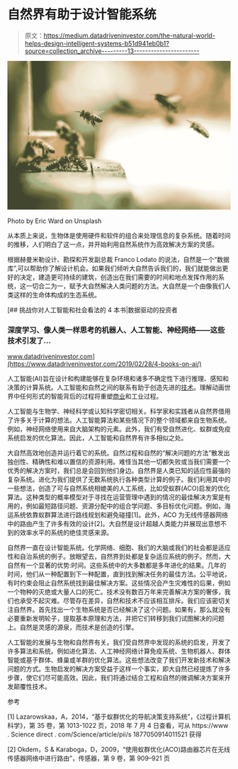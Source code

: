 # 自然界有助于设计智能系统

> 原文：<https://medium.datadriveninvestor.com/the-natural-world-helps-design-intelligent-systems-b51d941eb0b1?source=collection_archive---------13----------------------->

![](img/02c7372e8a12c1fadf254fb1e40c48bb.png)

Photo by Eric Ward on Unsplash

从本质上来说，生物体是使用硬件和软件的组合来处理信息的复杂系统。随着时间的推移，人们明白了这一点，并开始利用自然系统作为高效解决方案的灵感。

根据赫曼米勒设计、勘探和开发副总裁 Franco Lodato 的说法，自然是一个“数据库”,可以帮助你了解设计机会。如果我们倾听大自然告诉我们的，我们就能做出更好的决定，建造更可持续的建筑，创造出在我们需要的时间和地点发挥作用的系统，这一切合二为一，赋予大自然解决人类问题的方法。大自然是一个由像我们人类这样的生命体构成的生态系统。

[](https://www.datadriveninvestor.com/2019/02/28/4-books-on-ai/) [## 挑战你对人工智能和社会看法的 4 本书|数据驱动的投资者

### 深度学习、像人类一样思考的机器人、人工智能、神经网络——这些技术引发了…

www.datadriveninvestor.com](https://www.datadriveninvestor.com/2019/02/28/4-books-on-ai/) 

人工智能(AI)旨在设计和构建能够在复杂环境和诸多不确定性下进行推理、感知和决策的计算系统。人工智能和自然之间的联系有助于创造先进的[技术](https://disruptionhub.com/technology-inspired-nature/)。理解动画世界中任何形式的智能背后的过程将重塑[商业](https://www.greenbiz.com/article/10-amazing-uses-biomimicry-business)和工业过程。

人工智能与生物学、神经科学或认知科学密切相关。科学家和实践者从自然界借用了许多关于计算的想法。人工智能算法和某些情况下的整个领域都来自生物系统。例如，神经网络使用来自大脑架构的元素。此外，我们有受自然进化、蚁群或免疫系统启发的优化算法。因此，人工智能和自然界有许多相似之处。

大自然高效地创造并运行着它的系统。自然过程和自然的“解决问题的方法”散发出独创性、精确性和难以置信的资源利用。难怪当其他一切都失败或当我们需要一个优秀的解决方案时，我们总是会回到他们身边。自然界是人类已知的适应性最强的复杂系统。进化为我们提供了无数系统执行各种类型计算的例子。我们利用其中的一些想法，创造了可与自然系统相媲美的人工系统，比如受蚁群(ACO)启发的优化算法。这种类型的概率模型对于寻找在运营管理中遇到的情况的最佳解决方案是有用的，例如最短路径问题、资源分配中的组合学问题、多目标优化问题。例如，海运系统依靠蚁群算法进行路线规划和避免碰撞[1]。此外，ACO 为无线传感器网络中的路由产生了许多有效的设计[2]。大自然是设计超越人类能力并展现出意想不到的效率水平的系统的绝佳灵感来源。

自然界一直在设计智能系统。化学网络、细胞、我们的大脑或我们的社会都是适应性和自治系统的例子。放眼望去，自然界到处都是复杂适应系统的例子。然而，大自然有一个显著的优势:时间。这些系统中的大多数都是多年进化的结果。几年的时间，他们从一种配置到下一种配置，直到找到解决任务的最佳方法。公平地说，有时约束会阻止自然系统找到最佳解决方案。这些情况会产生灾难性的后果，例如一个物种的灭绝或大量人口的死亡。技术没有数百万年来完善解决方案的奢侈，我们也承受不起灾难。尽管存在差异，自然和技术不应该相互排斥。我们应该密切关注自然界。首先找出一个生物系统是否已经解决了这个问题。如果有，那么就没有必要重新发明轮子，提取基本原理和方法，并把它们转移到我们试图解决的问题上。自然是灵感的源泉，而技术是创造的引擎。

人工智能的发展与生物和自然界有关。我们受自然界中发现的系统的启发，开发了许多算法和系统。例如进化算法、人工神经网络计算免疫系统、生物机器人、群体智能或基于群体、蜂巢或羊群的优化算法。这些想法改变了我们开发新技术和解决问题的方式。生物启发的解决方案受益于这样一个事实，即大自然已经提炼了许多步骤，使它们尽可能高效。因此，我们将通过结合工程和自然的微调解决方案来开发颠覆性技术。

参考

[1] Lazarowskaa，A，2014，“基于蚁群优化的导航决策支持系统”，《过程计算机科学》，第 35 卷，第 1013-1022 页，2018 年 7 月 4 日查看，可从 https://www . Science direct . com/Science/article/pii/s 1877050914011521 获得

[2] Okdem，S & Karaboga，D，2009，“使用蚁群优化(ACO)路由器芯片在无线传感器网络中进行路由”，传感器，第 9 卷，第 909–921 页
